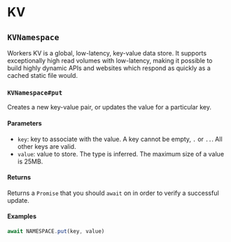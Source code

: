 # KV

## `KVNamespace`

Workers KV is a global, low-latency, key-value data store. It supports exceptionally high read volumes with low-latency,
making it possible to build highly dynamic APIs and websites which respond as quickly as a cached static file would.

### `KVNamespace#put`

Creates a new key-value pair, or updates the value for a particular key.

#### Parameters

- `key`: key to associate with the value. A key cannot be empty, `.` or `..`. All other keys are valid.
- `value`: value to store. The type is inferred. The maximum size of a value is 25MB.

#### Returns

Returns a `Promise` that you should `await` on in order to verify a successful update.

#### Examples

```js
await NAMESPACE.put(key, value)
```
